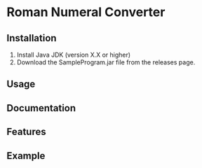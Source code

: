 # Roman Numeral Converter

## Installation

1. Install Java JDK (version X.X or higher)
2. Download the SampleProgram.jar file from the releases page.

## Usage

## Documentation

## Features

## Example
